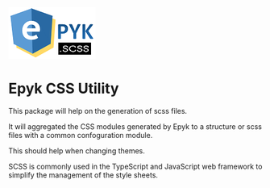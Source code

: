 
![](./static/images/epyklogo_whole_big.png)

# Epyk CSS Utility

This package will help on the generation of scss files.

It will aggregated the CSS modules generated by Epyk to a structure or scss files with a common confoguration module.

This should help when changing themes.

SCSS is commonly used in the TypeScript and JavaScript web framework to simplify the management of the style sheets.
